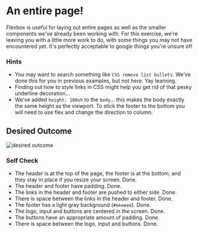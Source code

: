 # An entire page!

Flexbox is useful for laying out entire pages as well as the smaller components we've already been working with. For this exercise, we're leaving you with a little more work to do, with some things you may not have encountered yet. It's perfectly acceptable to google things you're unsure of!

### Hints
- You may want to search something like `CSS remove list bullets`.  We've done this for you in previous examples, but not here. Yay learning.
- Finding out how to style links in CSS might help you get rid of that pesky underline decoration...
- We've added `height: 100vh` to the `body`... this makes the body exactly the same height as the viewport. To stick the footer to the bottom you will need to use flex and change the direction to column.

## Desired Outcome
![desired outcome](./desired-outcome.png)

### Self Check

- The header is at the top of the page, the footer is at the bottom, and they stay in place if you resize your screen. Done.
- The header and footer have padding. Done.
- The links in the header and footer are pushed to either side. Done.
- There is space between the links in the header and footer. Done.
- The footer has a light gray background (`#eeeeee`). Done.
- The logo, input and buttons are centered in the screen. Done.
- The buttons have an appropriate amount of padding. Done.
- There is space between the logo, input and buttons. Done.
